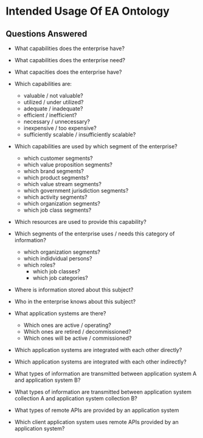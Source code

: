 # Intended Usage Of EA Ontology

## Questions Answered

* What capabilities does the enterprise have?
* What capabilities does the enterprise need?
* What capacities does the enterprise have?
* Which capabilities are:
  * valuable / not valuable?
  * utilized / under utilized?
  * adequate / inadequate?
  * efficient / inefficient?
  * necessary / unnecessary?
  * inexpensive / too expensive?
  * sufficiently scalable / insufficiently scalable?
* Which capabilities are used by which segment of the enterprise?
  * which customer segments?
  * which value proposition segments?
  * which brand segments?
  * which product segments?
  * which value stream segments?
  * which government jurisdiction segments?
  * which activity segments?
  * which organization segments?
  * which job class segments?
* Which resources are used to provide this capability?
* Which segments of the enterprise uses / needs this category of information?
  * which organization segments?
  * which indidvidual persons?
  * which roles?
    * which job classes?
    * which job categories?
* Where is information stored about this subject?
* Who in the enterprise knows about this subject?

* What application systems are there?
  * Which ones are active / operating?
  * Which ones are retired / decommissioned?
  * Which ones will be active / commissioned?
* Which application systems are integrated with each other directly?
* Which application systems are integrated with each other indirectly?
* What types of information are transmitted between application system A and application system B?
* What types of information are transmitted between application system collection A and application system collection B?
* What types of remote APIs are provided by an application system
* Which client application system uses remote APIs provided by an application system?
